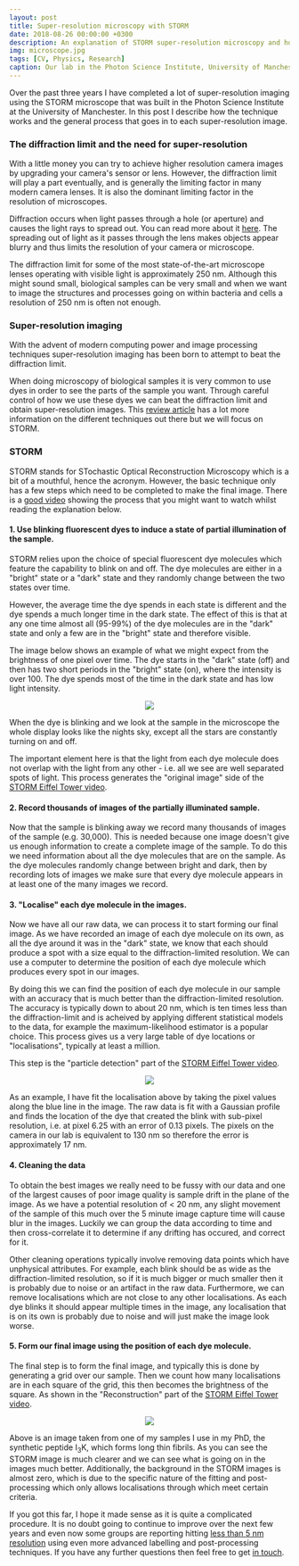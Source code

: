 ```yaml
---
layout: post
title: Super-resolution microscopy with STORM
date: 2018-08-26 00:00:00 +0300
description: An explanation of STORM super-resolution microscopy and how I have used it.
img: microscope.jpg
tags: [CV, Physics, Research]
caption: Our lab in the Photon Science Institute, University of Manchester.
---
```


Over the past three years I have completed a lot of super-resolution imaging using the STORM microscope that was built in the Photon Science Institute at the University of Manchester. In this post I describe how the technique works and the general process that goes in to each super-resolution image.

### The diffraction limit and the need for super-resolution

With a little money you can try to achieve higher resolution camera images by upgrading your camera's sensor or lens. However, the diffraction limit will play a part eventually, and is generally the limiting factor in many modern camera lenses. It is also the dominant limiting factor in the resolution of microscopes.

Diffraction occurs when light passes through a hole (or aperture) and causes the light rays to spread out. You can read more about it [here][diffraction]. The spreading out of light as it passes through the lens makes objects appear blurry and thus limits the resolution of your camera or microscope.

The diffraction limit for some of the most state-of-the-art microscope lenses operating with visible light is approximately 250 nm. Although this might sound small, biological samples can be very small and when we want to image the structures and processes going on within bacteria and cells a resolution of 250 nm is often not enough.

### Super-resolution imaging

With the advent of modern computing power and image processing techniques super-resolution imaging has been born to attempt to beat the diffraction limit.

When doing microscopy of biological samples it is very common to use dyes in order to see the parts of the sample you want. Through careful control of how we use these dyes we can beat the diffraction limit and obtain super-resolution images. This [review article][super-res review] has a lot more information on the different techniques out there but we will focus on STORM.

### STORM

STORM stands for STochastic Optical Reconstruction Microscopy which is a bit of a mouthful, hence the acronym. However, the basic technique only has a few steps which need to be completed to make the final image. There is a [good video][youtube-blinking] showing the process that you might want to watch whilst reading the explanation below.

#### 1. Use blinking fluorescent dyes to induce a state of partial illumination of the sample.

STORM relies upon the choice of special fluorescent dye molecules which feature the capability to blink on and off. The dye molecules are either in a "bright" state or a "dark" state and they randomly change between the two states over time.

However, the average time the dye spends in each state is different and the dye spends a much longer time in the dark state. The effect of this is that at any one time almost all (95-99%) of the dye molecules are in the "dark" state and only a few are in the "bright" state and therefore visible. 

The image below shows an example of what we might expect from the brightness of one pixel over time. The dye starts in the "dark" state (off) and then has two short periods in the "bright" state (on), where the intensity is over 100. The dye spends most of the time in the dark state and has low light intensity.

<div style="text-align:center"><img src ="{{site.baseurl}}/assets/img/STORM/LocaTime.pdf"/></div>

When the dye is blinking and we look at the sample in the microscope the whole display looks like the nights sky, except all the stars are constantly turning on and off.

The important element here is that the light from each dye molecule does not overlap with the light from any other - i.e. all we see are well separated spots of light. This process generates the "original image" side of the [STORM Eiffel Tower video][youtube-blinking].


#### 2. Record thousands of images of the partially illuminated sample.

Now that the sample is blinking away we record many thousands of images of the sample (e.g. 30,000). This is needed because one image doesn't give us enough information to create a complete image of the sample. To do this we need information about all the dye molecules that are on the sample. As the dye molecules randomly change between bright and dark, then by recording lots of images we make sure that every dye molecule appears in at least one of the many images we record.

#### 3. "Localise" each dye molecule in the images.

Now we have all our raw data, we can process it to start forming our final image. As we have recorded an image of each dye molecule on its own, as all the dye around it was in the "dark" state, we know that each should produce a spot with a size equal to the diffraction-limited resolution. We can use a computer to determine the position of each dye molecule which produces every spot in our images. 

By doing this we can find the position of each dye molecule in our sample with an accuracy that is much better than the diffraction-limited resolution. The accuracy is typically down to about 20 nm, which is ten times less than the diffraction-limit and is acheived by applying different statistical models to the data, for example the maximum-likelihood estimator is a popular choice. This process gives us a very large table of dye locations or "localisations", typically at least a million.

This step is the "particle detection" part of the [STORM Eiffel Tower video][youtube-blinking].

<div style="text-align:center"><img src ="{{site.baseurl}}/assets/img/STORM/STORMFit.pdf"/></div>

As an example, I have fit the localisation above by taking the pixel values along the blue line in the image. The raw data is fit with a Gaussian profile and finds the location of the dye that created the blink with sub-pixel resolution, i.e. at pixel 6.25 with an error of 0.13 pixels. The pixels on the camera in our lab is equivalent to 130 nm so therefore the error is approximately 17 nm.

#### 4. Cleaning the data

To obtain the best images we really need to be fussy with our data and one of the largest causes of poor image quality is sample drift in the plane of the image. As we have a potential resolution of < 20 nm, any slight movement of the sample of this much over the 5 minute image capture time will cause blur in the images. Luckily we can group the data according to time and then cross-correlate it to determine if any drifting has occured, and correct for it.

Other cleaning operations typically involve removing data points which have unphysical attributes. For example, each blink should be as wide as the diffraction-limited resolution, so if it is much bigger or much smaller then it is probably due to noise or an artifact in the raw data. Furthermore, we can remove localisations which are not close to any other localisations. As each dye blinks it should appear multiple times in the image, any localisation that is on its own is probably due to noise and will just make the image look worse.

#### 5. Form our final image using the position of each dye molecule.

The final step is to form the final image, and typically this is done by generating a grid over our sample. Then we count how many localisations are in each square of the grid, this then becomes the brightness of the square. As shown in the "Reconstruction" part of the [STORM Eiffel Tower video][youtube-blinking].

<div style="text-align:center"><img src ="{{site.baseurl}}/assets/img/STORM/StandardvsSTORM.pdf"/></div>

Above is an image taken from one of my samples I use in my PhD, the synthetic peptide I<sub>3</sub>K, which forms long thin fibrils. As you can see the STORM image is much clearer and we can see what is going on in the images much better. Additionally, the background in the STORM images is almost zero, which is due to the specific nature of the fitting and post-processing which only allows localisations through which meet certain criteria.

If you got this far, I hope it made sense as it is quite a complicated procedure. It is no doubt going to continue to improve over the next few years and even now some groups are reporting hitting [less than 5 nm resolution][less than 5nm] using even more advanced labelling and post-processing techniques. If you have any further questions then feel free to get [in touch][my email].

[diffraction]:https://isaacphysics.org/concepts/cp_diffraction
[super-res review]:https://www.ncbi.nlm.nih.gov/pmc/articles/PMC2835776/
[youtube-blinking]:https://www.youtube.com/watch?v=RE70GuMCzww
[my email]:mailto:henryfcox@live.com
[less than 5nm]: https://www.nature.com/articles/s41592-018-0136-6

